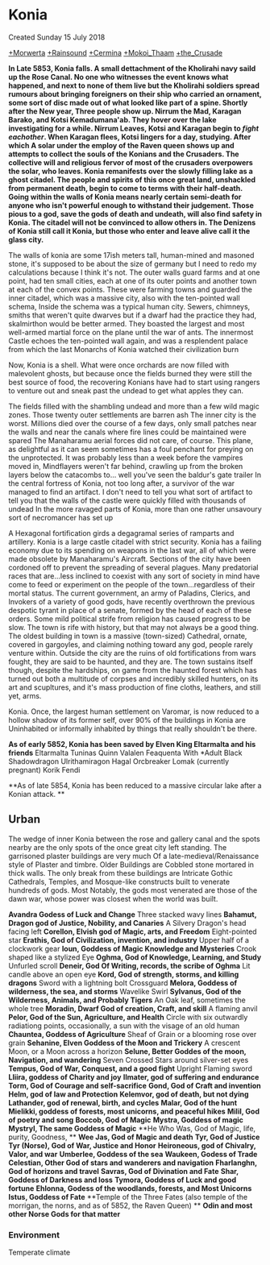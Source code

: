 # Konia
Created Sunday 15 July 2018

[+Morwerta](./Konia/Morwerta.markdown)
[+Rainsound](./Konia/Rainsound.markdown)
[+Cermina](./Konia/Cermina.markdown)
[+Mokoi_Thaam](./Konia/Mokoi_Thaam.markdown) 
[+the_Crusade](./Konia/the_Crusade.markdown)

**In Late 5853, Konia falls. A small dettachment of the Kholirahi navy saild up the Rose Canal. No one who witnesses the event knows what happened, and next to none of them live but the Kholirahi soldiers spread rumours about bringing foreigners on their ship who carried an ornament, some sort of disc made out of what looked like part of a spine. Shortly after the New year, Three people show up. Nirrum the Mad, Karagan Barako, and Kotsi Kemadumana'ab. They hover over the lake investigating for a while. Nirrum Leaves, Kotsi and Karagan begin to ***fight eachother***. When Karagan flees, Kotsi lingers for a day, studying. After which A solar under the employ of the Raven queen shows up and attempts to collect the souls of the Konians and the Crusaders. The collective will and religious fervor of most of the crusaders overpowers the solar, who leaves. Konia remanifests over the slowly filling lake as a ghost citadel. The people and spirits of this once great land, unshackled from permanent death, begin to come to terms with their half-death. Going within the walls of Konia means nearly certain semi-death for anyone who isn't powerful enough to withstand their judgement. Those pious to a god, save the gods of death and undeath, will also find safety in Konia. The citadel will not be convinced to allow others in. The Denizens of Konia still call it Konia, but those who enter and leave alive call it the glass city.**


The walls of konia are some 17ish meters tall,  human-mined and masoned stone, it's supposed to be about the size of germany but I need to redo my calculations because I think it's not. The outer walls guard farms and at one point, had  ten small cities, each at one of its outer points and another town at each of the convex points. These were farming towns and guarded the inner citadel, which was a massive city, also with the ten-pointed wall schema, Inside the schema was a typical human city. Sewers, chimneys, smiths that weren't quite dwarves but if a dwarf had the practice they had, skalmirthon would be better armed.  They boasted the largest and most well-armed martial force on the plane until the war of ants.  The innermost Castle echoes the ten-pointed wall again, and was a resplendent palace from which the last Monarchs of Konia watched their civilization burn

Now, Konia is a shell. What were once orchards are now filled with malevolent ghosts, but because once the fields burned they were still the best source of food, the recovering Konians have had to start using rangers to venture out and sneak past the undead to get what apples they can.

The fields filled with the shambling undead and more than a few wild magic zones. Those twenty outer settlements are barren ash
The inner city is the worst. Millions died over the course of a few days, only small patches near the walls and near the canals where fire lines could be maintained were spared
The Manaharamu aerial forces did not care, of course. This plane, as delightful as it can seem sometimes has a foul penchant for preying on the unprotected. It was probably less than a week before the vampires moved in, Mindflayers weren't far behind, crawling up from the broken layers below the catacombs to... well you've seen the baldur's gate trailer
In the central fortress of Konia, not too long after, a survivor of the war managed to find an artifact. I don't need to tell you what sort of artifact to tell you that the walls of the castle were quickly filled with thousands of undead
In the more ravaged parts of Konia, more than one rather unsavoury sort of necromancer has set up


A Hexagonal fortification girds a degagramal series of ramparts and artillery. Konia is a large castle citadel with strict security. Konia has a failing economy due to its spending on weapons in the last war, all of which were made obsolete by Manaharamu's Aircraft. Sections of the city have been cordoned off to prevent the spreading of several plagues. Many predatorial races that are...less inclined to coexist with any sort of society in mind have come to feed or experiment on the people of the town...regardless of their mortal status. The current government, an army of Paladins, Clerics, and Invokers of a variety of good gods, have recently overthrown the previous despotic tyrant in place of a senate, formed by the head of each of these orders. Some mild political strife from religion has caused progress to be slow. The town is rife with history, but that may not always be a good thing. The oldest building in town is a massive (town-sized) Cathedral, ornate, covered in gargoyles, and claiming nothing toward any god, people rarely venture within. Outside the city are the ruins of old fortifications from wars fought, they are said to be haunted, and they are. The town sustains itself though, despite the hardships, on game from the haunted forest which has turned out both a multitude of corpses and incredibly skilled hunters, on its art and scupltures, and it's mass production of fine cloths, leathers, and still yet, arms.
	
Konia. Once, the largest human settlement on Varomar, is now reduced to a hollow shadow of its former self, over 90% of the buildings in Konia are Uninhabited or informally inhabited by things that really shouldn't be there.



**As of early 5852, Konia has been saved by Elven King Eltarmalta and his friends**
Eltarmalta
Tuninas Quinn
Valalen Feaquenta With *Adult Black Shadowdragon Ulrithamiragon
Hagal Orcbreaker Lomak (currently pregnant)
Korik Fendi
	

**As of late 5854, Konia has been reduced to a massive circular lake  after a Konian attack. **







Urban
-----
The wedge of inner Konia between the rose and gallery canal and the spots nearby are the only spots of the once great city left standing. The garrisoned plaster buildings are very much Of a late-medieval/Renaissance style of Plaster and timbre. Older Buildings are Cobbled stone mortared in thick walls. The only break from these buildings are Intricate Gothic Cathedrals, Temples, and Mosque-like constructs built to venerate hundreds of gods. Most Notably, the gods most venerated are those of the dawn war, whose power was closest when the world was built.
	
**Avandra Godess of Luck and Change**
Three stacked wavy lines
**Bahamut, Dragon god of Justice, Nobility, and Canaries**
A Silvery Dragon's head facing left
**Corellon, Elvish god of Magic, arts, and Freedom**
Eight-pointed star
**Erathis, God of Civilization, invention, and industry**
Upper half of a clockwork gear
**Ioun, Goddess of Magic Knowledge and Mysteries**
Crook shaped like a stylized Eye
**Oghma, God of Knowledge, Learning, and Study**
Unfurled scroll
**Deneir, God Of Writing, records, the scribe of Oghma**
Lit candle above an open eye
**Kord, God of strength, storms, and killing dragons**
Sword with a lightning bolt Crossguard
**Melora, Goddess of wilderness, the sea, and storms**
Wavelike Swirl
**Sylvanus, God of the Wilderness, Animals, and Probably Tigers**
An Oak leaf, sometimes the whole tree
**Moradin, Dwarf God of creation, Craft, and skill**
A flaming anvil
**Pelor, God of the Sun, Agriculture, and Health**
Circle with six outwardly radiationg points, occasionally, a sun with the visage of an old human
**Chauntea, Goddess of Agriculture**
Sheaf of Grain or a blooming rose over grain
**Sehanine, Elven Goddess of the Moon and Trickery**
A crescent Moon, or a Moon across a horizon
**Selune, Better Goddes of the moon, Navigation, and wandering**
Seven Crossed Stars around silver-set eyes
**Tempus, God of War, Conquest, and a good fight**
Upright Flaming sword
**Lliira, goddess of Charity and joy**
**Ilmater, god of suffering and endurance**
**Torm, God of Courage and self-sacrifice**
**Gond, God of Craft and invention**
**Helm, god of law and Protection**
**Kelemvor, god of death, but not dying**
**Lathander, god of renewal, birth, and cycles**
**Malar, God of the hunt**
**Mielikki, goddess of forests, most unicorns, and peaceful hikes**
**Milil, God of poetry and song**
**Boccob, God of Magic**
**Mystra, Goddess of magic**
**Mystryl, The same Goddess of Magic**
**He Who Was, God of Magic, life, purity, Goodness, **
**Wee Jas, God of Magic and death**
**Tyr, God of Justice**
**Tyr (Norse), God of War, Justice and Honor**
**Heironeous, god of Chivalry, Valor, and war**
**Umberlee, Goddess of the sea**
**Waukeen, Godess of Trade**
**Celestian, Other God of stars and wanderers and navigation**
**Fharlanghn, God of horizons and travel**
**Savras, God of Divination and Fate**
**Shar, Goddess of Darkness and loss**
**Tymora, Goddess of Luck and good fortune**
**Ehlonna, Godess of the woodlands, forests, and Most Unicorns**
**Istus, Goddess of Fate**
**Temple of the Three Fates (also temple of the morrigan, the norns, and as of 5852, the Raven Queen) **
**Odin and most other Norse Gods for that matter**


### Environment
Temperate climate

